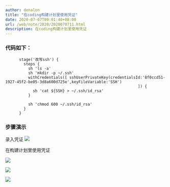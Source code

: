 ```yaml
---
author: denalon
title: "在coding构建计划里使用凭证"
date: 2020-07-07T09:01:40+08:00
url: /web/note/2020/2020070711.html
description: 在coding构建计划里使用凭证
---
```


### 代码如下：

```
      stage('改写ssh') {
        steps {
          sh 'ls -a'
          sh 'mkdir -p ~/.ssh'
          withCredentials([ sshUserPrivateKey(credentialsId:'8f0ccd51-1927-45f2-be05-3d8a600d725e',keyFileVariable:'SSH')
                                                          ]) {
            sh 'cat ${SSH} > ~/.ssh/id_rsa'
          }

          sh 'chmod 600 ~/.ssh/id_rsa'
        }
      }
```

### 步骤演示

录入凭证
![](https://cdn.jsdelivr.net/gh/denalon/gh-3/image/2020070704.png)

在构建计划里使用凭证

![](https://cdn.jsdelivr.net/gh/denalon/gh-3/image/2020070701.png)


![](https://cdn.jsdelivr.net/gh/denalon/gh-3/image/2020070702.png)

![](https://cdn.jsdelivr.net/gh/denalon/gh-3/image/2020070703.png)

